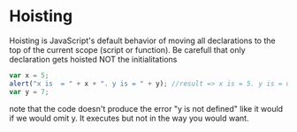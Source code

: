 # Hoisting

Hoisting is JavaScript's default behavior of moving
all declarations to the top of the current scope (script or function).
Be carefull that only declaration gets hoisted NOT the initialitations

```js
var x = 5;
alert("x is  = " + x + ". y is = " + y); //result => x is = 5. y is = undefined.
var y = 7;
```

note that the code doesn't produce the error "y is not defined" like
it would if we would omit y. It executes but not in the way you would want.
